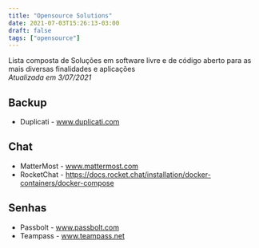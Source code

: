 ```yaml
---
title: "Opensource Solutions"
date: 2021-07-03T15:26:13-03:00
draft: false
tags: ["opensource"]
---
```


Lista composta de Soluções em software livre e de código aberto para as mais diversas finalidades e aplicações  
_Atualizada em 3/07/2021_


## Backup
- Duplicati - www.duplicati.com


## Chat
- MatterMost - www.mattermost.com
- RocketChat - https://docs.rocket.chat/installation/docker-containers/docker-compose


## Senhas
- Passbolt - www.passbolt.com
- Teampass - www.teampass.net
